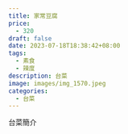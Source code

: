 ```yaml
---
title: 家常豆腐
price:
  - 320
draft: false
date: 2023-07-18T18:38:42+08:00
tags:
  - 素食
  - 辣度
description: 台菜
image: images/img_1570.jpeg
categories:
  - 台菜
---
```


台菜簡介
